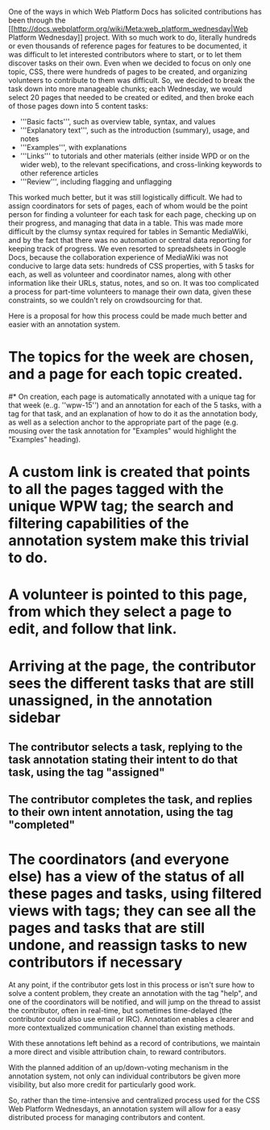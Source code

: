 One of the ways in which Web Platform Docs has solicited contributions has been through the [[http://docs.webplatform.org/wiki/Meta:web_platform_wednesday|Web Platform Wednesday]] project. With so much work to do, literally hundreds or even thousands of reference pages for features to be documented, it was difficult to let interested contributors where to start, or to let them discover tasks on their own. Even when we decided to focus on only one topic, CSS, there were hundreds of pages to be created, and organizing volunteers to contribute to them was difficult. So, we decided to break the task down into more manageable chunks; each Wednesday, we would select 20 pages that needed to be created or edited, and then broke each of those pages down into 5 content tasks:
* '''Basic facts''', such as overview table, syntax, and values
* '''Explanatory text''', such as the introduction (summary), usage, and notes
* '''Examples''', with explanations
* '''Links''' to tutorials and other materials (either inside WPD or on the wider web), to the relevant specifications, and cross-linking keywords to other reference articles
* '''Review''', including flagging and unflagging

This worked much better, but it was still logistically difficult. We had to assign coordinators for sets of pages, each of whom would be the point person for finding a volunteer for each task for each page, checking up on their progress, and managing that data in a table. This was made more difficult by the clumsy syntax required for tables in Semantic MediaWiki, and by the fact that there was no automation or central data reporting for keeping track of progress. We even resorted to spreadsheets in Google Docs, because the collaboration experience of MediaWiki was not conducive to large data sets: hundreds of CSS properties, with 5 tasks for each, as well as volunteer and coordinator names, along with other information like their URLs, status, notes, and so on. It was too complicated a process for part-time volunteers to manage their own data, given these constraints, so we couldn't rely on crowdsourcing for that. 

Here is a proposal for how this process could be made much better and easier with an annotation system.

# The topics for the week are chosen, and a page for each topic created.
#* On creation, each page is automatically annotated with a unique tag for that week (e..g. ''wpw-15'') and an annotation for each of the 5 tasks, with a tag for that task, and an explanation of how to do it as the annotation body, as well as a selection anchor to the appropriate part of the page (e.g. mousing over the task annotation for "Examples" would highlight the "Examples" heading).
# A custom link is created that points to all the pages tagged with the unique WPW tag; the search and filtering capabilities of the annotation system make this trivial to do.
# A volunteer is pointed to this page, from which they select a page to edit, and follow that link.
# Arriving at the page, the contributor sees the different tasks that are still unassigned, in the annotation sidebar
## The contributor selects a task, replying to the task annotation stating their intent to do that task, using the tag "assigned"
## The contributor completes the task, and replies to their own intent annotation, using the tag "completed"
# The coordinators (and everyone else) has a view of the status of all these pages and tasks, using filtered views with tags; they can see all the pages and tasks that are still undone, and reassign tasks to new contributors if necessary

At any point, if the contributor gets lost in this process or isn't sure how to solve a content problem, they create an annotation with the tag "help", and one of the coordinators will be notified, and will jump on the thread to assist the contributor, often in real-time, but sometimes time-delayed (the contributor could also use email or IRC). Annotation enables a clearer and more contextualized communication channel than existing methods.

With these annotations left behind as a record of contributions, we maintain a more direct and visible attribution chain, to reward contributors. 

With the planned addition of an up/down-voting mechanism in the annotation system, not only can individual contributors be given more visibility, but also more credit for particularly good work.

So, rather than the time-intensive and centralized process used for the CSS Web Platform Wednesdays, an annotation system will allow for a easy distributed process for managing contributors and content.